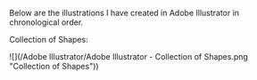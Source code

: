 Below are the illustrations I have created in Adobe Illustrator in chronological order.

Collection of Shapes:

![](/Adobe Illustrator/Adobe Illustrator - Collection of Shapes.png "Collection of Shapes"))


